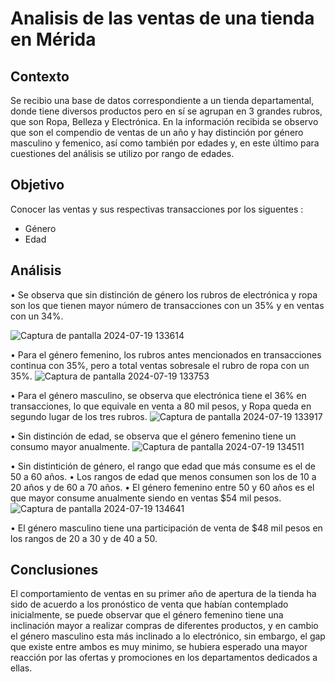 # Analisis de las ventas de una tienda en Mérida

## Contexto
Se recibio una base de datos correspondiente a un tienda departamental, donde tiene diversos productos pero en sí se agrupan en 3 grandes rubros, que son Ropa, Belleza y Electrónica. En la información recibida se observo que son el compendio de ventas de un año y hay distinción por género masculino y femenico, así como también por edades y, en este último para cuestiones del análisis se utilizo por rango de edades. 

## Objetivo
Conocer las ventas y sus respectivas transacciones por los siguentes :
- Género
- Edad

## Análisis
• Se observa que sin distinción de género los rubros de electrónica y ropa son los que tienen mayor número de transacciones con un 35% y en ventas con un 34%.

![Captura de pantalla 2024-07-19 133614](https://github.com/user-attachments/assets/a27afa79-827b-48dc-afc5-3a4a70a355b7)

• Para el género femenino, los rubros antes mencionados en transacciones continua con 35%, pero a total ventas sobresale el rubro de ropa con un 35%.
![Captura de pantalla 2024-07-19 133753](https://github.com/user-attachments/assets/8fc63f2a-9bd9-4c4b-8b90-4dbcf1fc8012)

• Para el género masculino, se observa que electrónica tiene el 36% en transacciones, lo que equivale en venta a 80 mil pesos, y Ropa queda en segundo lugar de los tres rubros. 
![Captura de pantalla 2024-07-19 133917](https://github.com/user-attachments/assets/ef6cc53a-16c7-4eb3-8021-f1e9ff2c4a56)

• Sin distinción de edad, se observa que el género femenino tiene un consumo mayor anualmente.
![Captura de pantalla 2024-07-19 134511](https://github.com/user-attachments/assets/0600b43b-a444-40bc-a37f-55b9d3bbf1ee)

• Sin distintición de género, el rango que edad que más consume es el de 50 a 60 años.
• Los rangos de edad que menos consumen son los de 10 a 20 años y de 60 a 70 años.
• El género femenino entre 50 y 60 años es el que mayor consume anualmente siendo en ventas $54 mil pesos.
![Captura de pantalla 2024-07-19 134641](https://github.com/user-attachments/assets/b743ed93-4371-4147-b50d-e16eec95cd20)

• El género masculino tiene una participación de venta de $48 mil pesos en los rangos de 20 a 30 y de 40 a 50.

## Conclusiones

El comportamiento de ventas en su primer año de apertura de la tienda ha sido de acuerdo a los pronóstico de venta que habían contemplado inicialmente, se puede observar que el género femenino tiene una inclinación mayor a realizar compras de diferentes productos, y en cambio el género masculino esta más inclinado a lo electrónico, sin embargo, el gap que existe entre ambos es muy minimo, se hubiera esperado una mayor reacción por las ofertas y promociones en los departamentos dedicados a ellas. 





